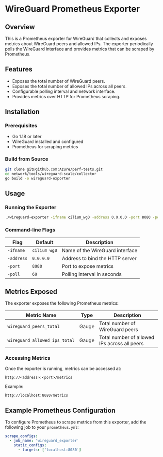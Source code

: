 # WireGuard Prometheus Exporter

## Overview
This is a Prometheus exporter for WireGuard that collects and exposes metrics about WireGuard peers and allowed IPs. The exporter periodically polls the WireGuard interface and provides metrics that can be scraped by Prometheus.

## Features
- Exposes the total number of WireGuard peers.
- Exposes the total number of allowed IPs across all peers.
- Configurable polling interval and network interface.
- Provides metrics over HTTP for Prometheus scraping.

## Installation
### Prerequisites
- Go 1.18 or later
- WireGuard installed and configured
- Prometheus for scraping metrics

### Build from Source
```sh
git clone git@github.com:Azure/perf-tests.git
cd network/tools/wireguard-scale/collector
go build -o wireguard-exporter
```

## Usage
### Running the Exporter
```sh
./wireguard-exporter -ifname cilium_wg0 -address 0.0.0.0 -port 8080 -poll 60
```

### Command-line Flags
| Flag         | Default       | Description                              |
|-------------|-------------|------------------------------------------|
| `-ifname`   | `cilium_wg0` | Name of the WireGuard interface         |
| `-address`  | `0.0.0.0`    | Address to bind the HTTP server         |
| `-port`     | `8080`       | Port to expose metrics                  |
| `-poll`     | `60`         | Polling interval in seconds             |

## Metrics Exposed
The exporter exposes the following Prometheus metrics:

| Metric Name                  | Type  | Description                                  |
|------------------------------|------|----------------------------------------------|
| `wireguard_peers_total`       | Gauge | Total number of WireGuard peers             |
| `wireguard_allowed_ips_total` | Gauge | Total number of allowed IPs across all peers |

### Accessing Metrics
Once the exporter is running, metrics can be accessed at:
```
http://<address>:<port>/metrics
```
Example:
```
http://localhost:8080/metrics
```

## Example Prometheus Configuration
To configure Prometheus to scrape metrics from this exporter, add the following job to your `prometheus.yml`:
```yaml
scrape_configs:
  - job_name: 'wireguard_exporter'
    static_configs:
      - targets: ['localhost:8080']
```


